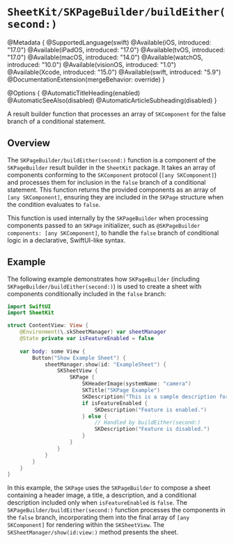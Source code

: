 # ``SheetKit/SKPageBuilder/buildEither(second:)``

@Metadata {
    @SupportedLanguage(swift)
    @Available(iOS, introduced: "17.0")
    @Available(iPadOS, introduced: "17.0")
    @Available(tvOS, introduced: "17.0")
    @Available(macOS, introduced: "14.0")
    @Available(watchOS, introduced: "10.0")
    @Available(visionOS, introduced: "1.0")
    @Available(Xcode, introduced: "15.0")
    @Available(swift, introduced: "5.9")
    @DocumentationExtension(mergeBehavior: override)
}

@Options {
    @AutomaticTitleHeading(enabled)
    @AutomaticSeeAlso(disabled)
    @AutomaticArticleSubheading(disabled)
}

A result builder function that processes an array of ``SKComponent`` for the false branch of a conditional statement.

## Overview

The ``SKPageBuilder/buildEither(second:)`` function is a component of the ``SKPageBuilder`` result builder in the `SheetKit` package. It takes an array of components conforming to the ``SKComponent`` protocol (`[any SKComponent]`) and processes them for inclusion in the `false` branch of a conditional statement. This function returns the provided components as an array of `[any SKComponent]`, ensuring they are included in the ``SKPage`` structure when the condition evaluates to `false`.

This function is used internally by the ``SKPageBuilder`` when processing components passed to an ``SKPage`` initializer, such as `@SKPageBuilder components: [any SKComponent]`, to handle the `false` branch of conditional logic in a declarative, SwiftUI-like syntax.

## Example

The following example demonstrates how ``SKPageBuilder`` (including ``SKPageBuilder/buildEither(second:)``) is used to create a sheet with components conditionally included in the `false` branch:

```swift
import SwiftUI
import SheetKit

struct ContentView: View {
    @Environment(\.skSheetManager) var sheetManager
    @State private var isFeatureEnabled = false
    
    var body: some View {
        Button("Show Example Sheet") {
            sheetManager.show(id: "ExampleSheet") {
                SKSheetView {
                    SKPage {
                        SKHeaderImage(systemName: "camera")
                        SKTitle("SKPage Example")
                        SKDescription("This is a sample description for the page.")
                        if isFeatureEnabled {
                            SKDescription("Feature is enabled.")
                        } else {
                            // Handled by buildEither(second:)
                            SKDescription("Feature is disabled.")
                        }
                    }
                }
            }
        }
    }
}
```

In this example, the ``SKPage`` uses the ``SKPageBuilder`` to compose a sheet containing a header image, a title, a description, and a conditional description included only when `isFeatureEnabled` is `false`. The ``SKPageBuilder/buildEither(second:)`` function processes the components in the `false` branch, incorporating them into the final array of `[any SKComponent]` for rendering within the ``SKSheetView``. The ``SKSheetManager/show(id:view:)`` method presents the sheet.

